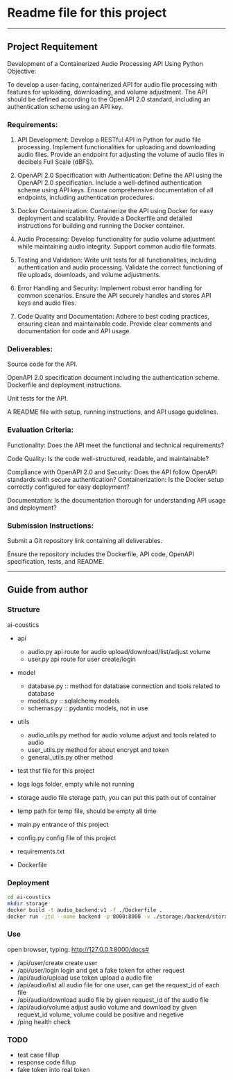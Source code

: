 # Readme file for this project

--------

## Project Requitement

Development of a Containerized Audio Processing API Using Python Objective:

To develop a user-facing, containerized API for audio file processing with features for uploading, downloading, and volume adjustment. 
The API should be defined according to the OpenAPI 2.0 standard, including an authentication scheme using an API key.

### Requirements:

1. API Development:
Develop a RESTful API in Python for audio file processing.
Implement functionalities for uploading and downloading audio files.
Provide an endpoint for adjusting the volume of audio files in decibels Full Scale (dBFS).

2. OpenAPI 2.0 Specification with Authentication:
Define the API using the OpenAPI 2.0 specification.
Include a well-defined authentication scheme using API keys.
Ensure comprehensive documentation of all endpoints, including authentication procedures.

3. Docker Containerization:
Containerize the API using Docker for easy deployment and scalability.
Provide a Dockerfile and detailed instructions for building and running the Docker container.

4. Audio Processing:
Develop functionality for audio volume adjustment while maintaining audio integrity. Support common audio file formats.

5. Testing and Validation:
Write unit tests for all functionalities, including authentication and audio processing. 
Validate the correct functioning of file uploads, downloads, and volume adjustments.

6. Error Handling and Security:
Implement robust error handling for common scenarios.
Ensure the API securely handles and stores API keys and audio files. 

7. Code Quality and Documentation:
Adhere to best coding practices, ensuring clean and maintainable code. Provide clear comments and documentation for code and API usage.

### Deliverables:

Source code for the API.

OpenAPI 2.0 specification document including the authentication scheme. Dockerfile and deployment instructions.

Unit tests for the API.

A README file with setup, running instructions, and API usage guidelines.

### Evaluation Criteria:

Functionality: Does the API meet the functional and technical requirements?

Code Quality: Is the code well-structured, readable, and maintainable?

Compliance with OpenAPI 2.0 and Security: Does the API follow OpenAPI standards with secure authentication? Containerization: Is the Docker setup correctly configured for easy deployment?

Documentation: Is the documentation thorough for understanding API usage and deployment?

### Submission Instructions:

Submit a Git repository link containing all deliverables.

Ensure the repository includes the Dockerfile, API code, OpenAPI specification, tests, and README.


-------

## Guide from author

### Structure
ai-coustics

  - api                     
    - audio.py
      api route for audio upload/download/list/adjust volume
    - user.py
      api route for user create/login

  - model
    - database.py ::      method for database connection and tools related to database
    - models.py ::        sqlalchemy models
    - schemas.py ::       pydantic models, not in use
  
  - utils
    - audio_utils.py      method for audio volume adjust and tools related to audio
    - user_utils.py       method for about encrypt and token
    - general_utils.py    other method

  - test                  thst file for this project
  - logs                  logs folder, empty while not running
  - storage               audio file storage path, you can put this path out of container
  - temp                  path for temp file, should be empty all time

  - main.py               entrance of this project
  - config.py             config file of this project
  - requirements.txt      
  - Dockerfile
  

### Deployment

```bash
cd ai-coustics
mkdir storage
docker build -t audio_backend:v1 -f ./Dockerfile .
docker run -itd --name backend -p 8000:8000 -v ./storage:/backend/storage audio_backend:v1
```

### Use

open browser, typing:
http://127.0.0.1:8000/docs#

- /api/user/create      create user
- /api/user/login       login and get a fake token for other request
- /api/audio/upload     use token upload a audio file 
- /api/audio/list       all audio file for one user, can get the request_id of each file
- /api/audio/download   audio file by given request_id of the audio file
- /api/audio/volume     adjust audio volume and download by given request_id volume, volume could be positive and negetive
- /ping                 health check

### TODO

- test case fillup
- response code fillup
- fake token into real token
